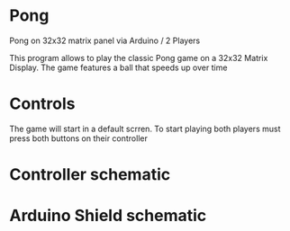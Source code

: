 # Pong
Pong on 32x32 matrix panel via Arduino / 2 Players

This program allows to play the classic Pong game on a 32x32 Matrix Display.
The game features a ball that speeds up over time

# Controls
The game will start in a default scrren. To start playing both players must press
both buttons on their controller

# Controller schematic

# Arduino Shield schematic
